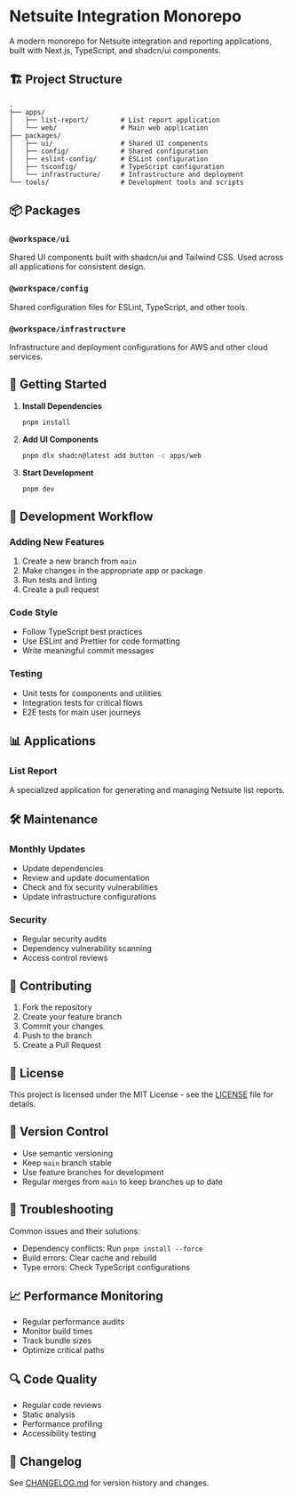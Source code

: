# Netsuite Integration Monorepo

A modern monorepo for Netsuite integration and reporting applications, built with Next.js, TypeScript, and shadcn/ui components.

## 🏗️ Project Structure

```
.
├── apps/
│   ├── list-report/        # List report application
│   └── web/                # Main web application
├── packages/
│   ├── ui/                 # Shared UI components
│   ├── config/             # Shared configuration
│   ├── eslint-config/      # ESLint configuration
│   ├── tsconfig/           # TypeScript configuration
│   └── infrastructure/     # Infrastructure and deployment
└── tools/                  # Development tools and scripts
```

## 📦 Packages

### `@workspace/ui`
Shared UI components built with shadcn/ui and Tailwind CSS. Used across all applications for consistent design.

### `@workspace/config`
Shared configuration files for ESLint, TypeScript, and other tools.

### `@workspace/infrastructure`
Infrastructure and deployment configurations for AWS and other cloud services.

## 🚀 Getting Started

1. **Install Dependencies**
   ```bash
   pnpm install
   ```

2. **Add UI Components**
   ```bash
   pnpm dlx shadcn@latest add button -c apps/web
   ```

3. **Start Development**
   ```bash
   pnpm dev
   ```

## 🔧 Development Workflow

### Adding New Features
1. Create a new branch from `main`
2. Make changes in the appropriate app or package
3. Run tests and linting
4. Create a pull request

### Code Style
- Follow TypeScript best practices
- Use ESLint and Prettier for code formatting
- Write meaningful commit messages

### Testing
- Unit tests for components and utilities
- Integration tests for critical flows
- E2E tests for main user journeys

## 📊 Applications

### List Report
A specialized application for generating and managing Netsuite list reports.

## 🛠️ Maintenance

### Monthly Updates
- Update dependencies
- Review and update documentation
- Check and fix security vulnerabilities
- Update infrastructure configurations

### Security
- Regular security audits
- Dependency vulnerability scanning
- Access control reviews

## 🤝 Contributing

1. Fork the repository
2. Create your feature branch
3. Commit your changes
4. Push to the branch
5. Create a Pull Request

## 📝 License

This project is licensed under the MIT License - see the [LICENSE](LICENSE) file for details.

## 🔄 Version Control

- Use semantic versioning
- Keep `main` branch stable
- Use feature branches for development
- Regular merges from `main` to keep branches up to date

## 🚨 Troubleshooting

Common issues and their solutions:
- Dependency conflicts: Run `pnpm install --force`
- Build errors: Clear cache and rebuild
- Type errors: Check TypeScript configurations

## 📈 Performance Monitoring

- Regular performance audits
- Monitor build times
- Track bundle sizes
- Optimize critical paths

## 🔍 Code Quality

- Regular code reviews
- Static analysis
- Performance profiling
- Accessibility testing

## 📅 Changelog

See [CHANGELOG.md](CHANGELOG.md) for version history and changes.
